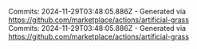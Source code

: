 Commits: 2024-11-29T03:48:05.886Z - Generated via https://github.com/marketplace/actions/artificial-grass
<br>
Commits: 2024-11-29T03:48:05.886Z - Generated via https://github.com/marketplace/actions/artificial-grass
<br>

